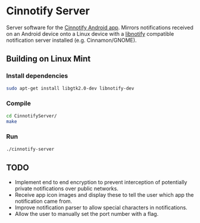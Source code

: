 # Cinnotify Server
Server software for the [Cinnotify Android app](https://github.com/SCOTPAUL/Cinnotify). Mirrors notifications received on an Android device onto a Linux device with a [libnotify](https://developer.gnome.org/libnotify/) compatible notification server installed (e.g. Cinnamon/GNOME).

## Building on Linux Mint
### Install dependencies

```bash
sudo apt-get install libgtk2.0-dev libnotify-dev
```

### Compile

```bash
cd CinnotifyServer/
make
```

### Run

```bash
./cinnotify-server
```

## TODO
- Implement end to end encryption to prevent interception of potentially private notifications over public networks.
- Receive app icon images and display these to tell the user which app the notification came from.
- Improve notification parser to allow special characters in notifications.
- Allow the user to manually set the port number with a flag.
